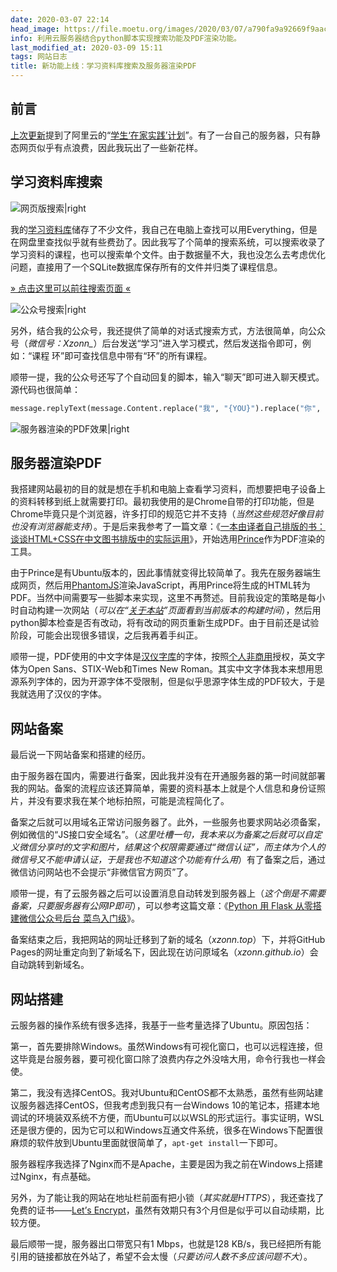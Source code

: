```yaml
---
date: 2020-03-07 22:14
head_image: https://file.moetu.org/images/2020/03/07/a790fa9a92669f9aac086cc38ef8272473fe3f2b07037787.png
info: 利用云服务器结合python脚本实现搜索功能及PDF渲染功能。
last_modified_at: 2020-03-09 15:11
tags: 网站日志
title: 新功能上线：学习资料库搜索及服务器渲染PDF
---
```

## 前言

[上次更新](/posts/Update-3-0.html)提到了阿里云的“[学生‘在家实践’计划](https://developer.aliyun.com/adc/student/)”。有了一台自己的服务器，只有静态网页似乎有点浪费，因此我玩出了一些新花样。

## 学习资料库搜索

![网页版搜索\|right](https://file.moetu.org/images/2020/03/07/a790fa9a92669f9aac086cc38ef8272473fe3f2b07037787.png)

我的[学习资料库](/posts/Study.html)储存了不少文件，我自己在电脑上查找可以用Everything，但是在网盘里查找似乎就有些费劲了。因此我写了个简单的搜索系统，可以搜索收录了学习资料的课程，也可以搜索单个文件。由于数据量不大，我也没怎么去考虑优化问题，直接用了一个SQLite数据库保存所有的文件并归类了课程信息。

[» 点击这里可以前往搜索页面 «](/tools/Study-Search.html)

![公众号搜索\|right](https://file.moetu.org/images/2020/03/07/6b0de472202b8f73984a79a16f625b9ee3162da39c4a0d45.png)

另外，结合我的公众号，我还提供了简单的对话式搜索方式，方法很简单，向公众号（*微信号：Xzonn_*）后台发送“学习”进入学习模式，然后发送指令即可，例如：“课程 环”即可查找信息中带有“环”的所有课程。

顺带一提，我的公众号还写了个自动回复的脚本，输入“聊天”即可进入聊天模式。源代码也很简单：

```python
message.replyText(message.Content.replace("我", "{YOU}").replace("你", "我").replace("{YOU}", "你").replace("吗", "").replace("？", "。"))
```

![服务器渲染的PDF效果\|right](https://file.moetu.org/images/2020/03/07/cb472f085051d72a956def72c1ea4e53a4ef7e913aabb671.png)

## 服务器渲染PDF

我搭建网站最初的目的就是想在手机和电脑上查看学习资料，而想要把电子设备上的资料转移到纸上就需要打印。最初我使用的是Chrome自带的打印功能，但是Chrome毕竟只是个浏览器，许多打印的规范它并不支持（*当然这些规范好像目前也没有浏览器能支持*）。于是后来我参考了一篇文章：《[一本由译者自己排版的书：谈谈HTML+CSS在中文图书排版中的实际运用](https://gitbook.cn/books/595074f5b4d2717e5559d671/index.html)》，开始选用[Prince](https://www.princexml.com/)作为PDF渲染的工具。

由于Prince是有Ubuntu版本的，因此事情就变得比较简单了。我先在服务器端生成网页，然后用[PhantomJS](https://phantomjs.org/)渲染JavaScript，再用Prince将生成的HTML转为PDF。当然中间需要写一些脚本来实现，这里不再赘述。目前我设定的策略是每小时自动构建一次网站（*可以在“[关于本站](/posts/About.html)”页面看到当前版本的构建时间*），然后用python脚本检查是否有改动，将有改动的网页重新生成PDF。由于目前还是试验阶段，可能会出现很多错误，之后我再着手纠正。

顺带一提，PDF使用的中文字体是[汉仪字库](http://hanyi.com.cn/)的字体，按照[个人非商用](http://hanyi.com.cn/faq-doc-1)授权，英文字体为Open Sans、STIX-Web和Times New Roman。其实中文字体我本来想用思源系列字体的，因为开源字体不受限制，但是似乎思源字体生成的PDF较大，于是我就选用了汉仪的字体。

## 网站备案

最后说一下网站备案和搭建的经历。

由于服务器在国内，需要进行备案，因此我并没有在开通服务器的第一时间就部署我的网站。备案的流程应该还算简单，需要的资料基本上就是个人信息和身份证照片，并没有要求我在某个地标拍照，可能是流程简化了。

备案之后就可以用域名正常访问服务器了。此外，一些服务也要求网站必须备案，例如微信的“JS接口安全域名”。（*这里吐槽一句，我本来以为备案之后就可以自定义微信分享时的文字和图片，结果这个权限需要通过“微信认证”，而主体为个人的微信号又不能申请认证，于是我也不知道这个功能有什么用*）有了备案之后，通过微信访问网站也不会提示“非微信官方网页”了。

顺带一提，有了云服务器之后可以设置消息自动转发到服务器上（*这个倒是不需要备案，只要服务器有公网IP即可*），可以参考这篇文章：《[Python 用 Flask 从零搭建微信公众号后台 菜鸟入门级](https://zhuanlan.zhihu.com/p/46720483)》。

备案结束之后，我把网站的网址迁移到了新的域名（*xzonn.top*）下，并将GitHub Pages的网址重定向到了新域名下，因此现在访问原域名（*xzonn.github.io*）会自动跳转到新域名。

## 网站搭建

云服务器的操作系统有很多选择，我基于一些考量选择了Ubuntu。原因包括：

第一，首先要排除Windows。虽然Windows有可视化窗口，也可以远程连接，但这毕竟是台服务器，要可视化窗口除了浪费内存之外没啥大用，命令行我也一样会使。

第二，我没有选择CentOS。我对Ubuntu和CentOS都不太熟悉，虽然有些网站建议服务器选择CentOS，但我考虑到我只有一台Windows 10的笔记本，搭建本地调试的环境装双系统不方便，而Ubuntu可以以WSL的形式运行。事实证明，WSL还是很方便的，因为它可以和Windows互通文件系统，很多在Windows下配置很麻烦的软件放到Ubuntu里面就很简单了，`apt-get install`一下即可。

服务器程序我选择了Nginx而不是Apache，主要是因为我之前在Windows上搭建过Nginx，有点基础。

另外，为了能让我的网站在地址栏前面有把小锁（*其实就是HTTPS*），我还查找了免费的证书——[Let<span lang="en">’</span>s Encrypt](https://letsencrypt.org/zh-cn/docs/)，虽然有效期只有3个月但是似乎可以自动续期，比较方便。

最后顺带一提，服务器出口带宽只有1&nbsp;Mbps，也就是128&nbsp;KB/s，我已经把所有能引用的链接都放在外站了，希望不会太慢（*只要访问人数不多应该问题不大*）。